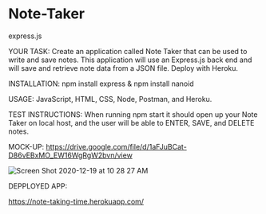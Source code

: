 # Note-Taker
express.js

YOUR TASK:
Create an application called Note Taker that can be used to write and save notes. This application will use an Express.js back end and will save and retrieve note data from a JSON file.
Deploy with Heroku.

INSTALLATION:
npm install express &
npm install nanoid

USAGE:
JavaScript, HTML, CSS, Node, Postman, and Heroku.

TEST INSTRUCTIONS: 
When running npm start it should open up your Note Taker on local host, and the user will be able to ENTER, SAVE, and DELETE notes. 

MOCK-UP:
https://drive.google.com/file/d/1aFJuBCat-D86vEBxMO_EW16WgRgW2bvn/view

![Screen Shot 2020-12-19 at 10 28 27 AM](https://user-images.githubusercontent.com/71522463/102696944-fdb96000-41e6-11eb-8ab4-253eba7d46d5.png)


DEPPLOYED APP:

https://note-taking-time.herokuapp.com/
